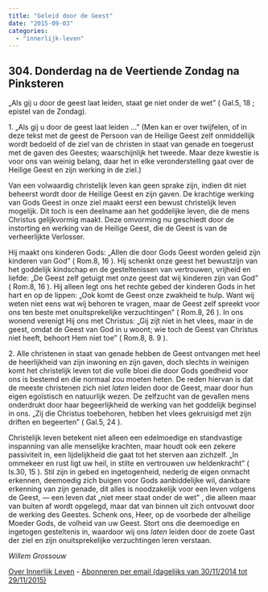 ```yaml
---
title: "Geleid door de Geest"
date: "2015-09-03"
categories: 
  - "innerlijk-leven"
---
```


## 304\. Donderdag na de Veertiende Zondag na Pinksteren

„Als gij u door de geest laat leiden, staat ge niet onder de wet” ( Gal.5, 18 ; epistel van de Zondag).

1\. „Als gij u door de geest laat leiden …” (Men kan er over twijfelen, of in deze tekst met de geest de Persoon van de Heilige Geest zelf onmiddellijk wordt bedoeld of de ziel van de christen in staat van genade en toegerust met de gaven des Geestes; waarschijnlijk het tweede. Maar deze kwestie is voor ons van weinig belang, daar het in elke veronderstelling gaat over de Heilige Geest en zijn werking in de ziel.)

Van een volwaardig christelijk leven kan geen sprake zijn, indien dit niet beheerst wordt door de Heilige Geest en zijn gaven. De krachtige werking van Gods Geest in onze ziel maakt eerst een bewust christelijk leven mogelijk. Dit toch is een deelname aan het goddelijke leven, die de mens Christus gelijkvormig maakt. Deze omvorming nu geschiedt door de instorting en werking van de Heilige Geest, die de Geest is van de verheerlijkte Verlosser.

Hij maakt ons kinderen Gods: „Allen die door Gods Geest worden geleid zijn kinderen van God” ( Rom.8, 16 ). Hij schenkt onze geest het bewustzijn van het goddelijk kindschap en de gesteltenissen van vertrouwen, vrijheid en liefde: „De Geest zelf getuigt met onze geest dat wij kinderen zijn van God” ( Rom.8, 16 ). Hij alleen legt ons het rechte gebed der kinderen Gods in het hart en op de lippen: „Ook komt de Geest onze zwakheid te hulp. Want wij weten niet eens wat wij behoren te vragen, maar de Geest zelf spreekt voor ons ten beste met onuitsprekelijke verzuchtingen” ( Rom.8, 26 ). In ons wonend verenigt Hij ons met Christus: „Gij zijt niet in het vlees, maar in de geest, omdat de Geest van God in u woont; wie toch de Geest van Christus niet heeft, behoort Hem niet toe” ( Rom.8, 8. 9 ).

2\. Alle christenen in staat van genade hebben de Geest ontvangen met heel de heerlijkheid van zijn inwoning en zijn gaven, doch slechts in weinigen komt het christelijk leven tot die volle bloei die door Gods goedheid voor ons is bestemd en die normaal zou moeten heten. De reden hiervan is dat de meeste christenen zich niet _laten_ leiden door de Geest, maar door hun eigen egoïstisch en natuurlijk wezen. De zelfzucht van de gevallen mens onderdrukt door haar begeerlijkheid de werking van het goddelijk beginsel in ons. „Zij die Christus toebehoren, hebben het vlees gekruisigd met zijn driften en begeerten” ( Gal.5, 24 ).

Christelijk leven betekent niet alleen een edelmoedige en standvastige inspanning van alle menselijke krachten, maar houdt ook een zekere passiviteit in, een lijdelijkheid die gaat tot het sterven aan zichzelf. „In ommekeer en rust ligt uw heil, in stilte en vertrouwen uw heldenkracht” ( Is.30, 15 ). Stil zijn in gebed en ingetogenheid, nederig de eigen onmacht erkennen, deemoedig zich buigen voor Gods aanbiddelijke wil, dankbare erkenning van zijn genade, dit alles is noodzakelijk voor een leven volgens de Geest, — een leven dat „niet meer staat onder de wet” , die alleen maar van buiten af wordt opgelegd, maar dat van binnen uit zich ontvouwt door de werking des Geestes. Schenk ons, Heer, op de voorbede der alheilige Moeder Gods, de volheid van uw Geest. Stort ons die deemoedige en ingetogen gesteltenis in, waardoor wij ons _laten_ leiden door de zoete Gast der ziel en zijn onuitsprekelijke verzuchtingen leren verstaan.

_Willem Grossouw_

[Over Innerlijk Leven](/blog/een-jaar-lang-innerlijk-leven-op-geloven-leren/) - [Abonneren per email (dagelijks van 30/11/2014 tot 29/11/2015)](http://eepurl.com/9P3DT)
